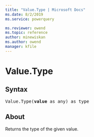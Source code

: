 ```yaml
---
title: "Value.Type | Microsoft Docs"
ms.date: 8/2/2019
ms.service: powerquery

ms.reviewer: owend
ms.topic: reference
author: minewiskan
ms.author: owend
manager: kfile
---
```

# Value.Type

  
## Syntax
<pre>
Value.Type(<b>value</b> as any) as type
</pre>

## About
Returns the type of the given value.
